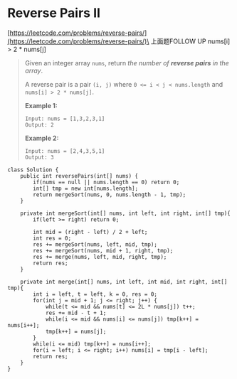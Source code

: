 # Reverse Pairs II

[https://leetcode.com/problems/reverse-pairs/](https://leetcode.com/problems/reverse-pairs/)\
上面题FOLLOW UP nums\[i] > 2 \* nums\[j]

> Given an integer array `nums`, return _the number of **reverse pairs** in the array_.
>
> A reverse pair is a pair `(i, j)` where `0 <= i < j < nums.length` and `nums[i] > 2 * nums[j]`.
>
> &#x20;
>
> **Example 1:**
>
> ```
> Input: nums = [1,3,2,3,1]
> Output: 2
> ```
>
> **Example 2:**
>
> ```
> Input: nums = [2,4,3,5,1]
> Output: 3
> ```

```
class Solution {
    public int reversePairs(int[] nums) {
        if(nums == null || nums.length == 0) return 0;
        int[] tmp = new int[nums.length];
        return mergeSort(nums, 0, nums.length - 1, tmp);
    }
    
    private int mergeSort(int[] nums, int left, int right, int[] tmp){
        if(left >= right) return 0;
        
        int mid = (right - left) / 2 + left;
        int res = 0;
        res += mergeSort(nums, left, mid, tmp);
        res += mergeSort(nums, mid + 1, right, tmp);
        res += merge(nums, left, mid, right, tmp);
        return res;
    }
    
    private int merge(int[] nums, int left, int mid, int right, int[] tmp){
        int i = left, t = left, k = 0, res = 0;
        for(int j = mid + 1; j <= right; j++) {
            while(t <= mid && nums[t] <= 2L * nums[j]) t++;
            res += mid - t + 1;
            while(i <= mid && nums[i] <= nums[j]) tmp[k++] = nums[i++];
            tmp[k++] = nums[j];
        }
        while(i <= mid) tmp[k++] = nums[i++];
        for(i = left; i <= right; i++) nums[i] = tmp[i - left];
        return res;
    }
}
```
